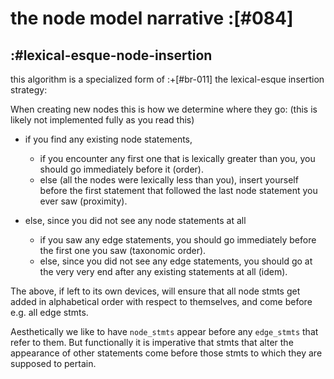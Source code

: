 # the node model narrative :[#084]

## :#lexical-esque-node-insertion

this algorithm is a specialized form of :+[#br-011] the lexical-esque
insertion strategy:

When creating new nodes this is how we determine where they go:
(this is likely not implemented fully as you read this)

  + if you find any existing node statements,
    + if you encounter any first one that is lexically greater than you,
      you should go immediately before it (order).
    + else (all the nodes were lexically less than you), insert yourself
      before the first statement that followed the last node statement
      you ever saw (proximity).

  + else, since you did not see any node statements at all
    + if you saw any edge statements, you should go immediately
      before the first one you saw (taxonomic order).
    + else, since you did not see any edge statements, you should go
      at the very very end after any existing statements at all (idem).

The above, if left to its own devices, will ensure that all node stmts
get added in alphabetical order with respect to themselves, and come
before e.g. all edge stmts.

Aesthetically we like to have `node_stmts` appear before any `edge_stmts`
that refer to them. But functionally it is imperative that stmts
that alter the appearance of other statements come before those stmts
to which they are supposed to pertain.
